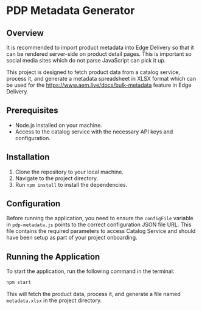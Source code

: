 # PDP Metadata Generator

## Overview
It is recommended to import product metadata into Edge Delivery so that it can be rendered server-side on product detail pages.
This is important so social media sites which do not parse JavaScript can pick it up.

This project is designed to fetch product data from a catalog service, process it, and generate a metadata spreadsheet in XLSX format which can be used for the https://www.aem.live/docs/bulk-metadata feature in Edge Delivery. 

## Prerequisites
- Node.js installed on your machine.
- Access to the catalog service with the necessary API keys and configuration.

## Installation
1. Clone the repository to your local machine.
2. Navigate to the project directory.
3. Run `npm install` to install the dependencies.

## Configuration
Before running the application, you need to ensure the `configFile` variable in `pdp-metadata.js` points to the correct configuration JSON file URL. This file contains the required parameters to access Catalog Service and should have been setup as part of your project onboarding.

## Running the Application
To start the application, run the following command in the terminal:

```bash
npm start
```

This will fetch the product data, process it, and generate a file named `metadata.xlsx` in the project directory.
